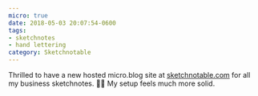 ```yaml
---
micro: true
date: 2018-05-03 20:07:54-0600
tags:
- sketchnotes
- hand lettering
category: Sketchnotable
---
```


Thrilled to have a new hosted micro.blog site at [sketchnotable.com](http://sketchnotable.com) for all my business sketchnotes. ✍🏼 My setup feels much more solid.